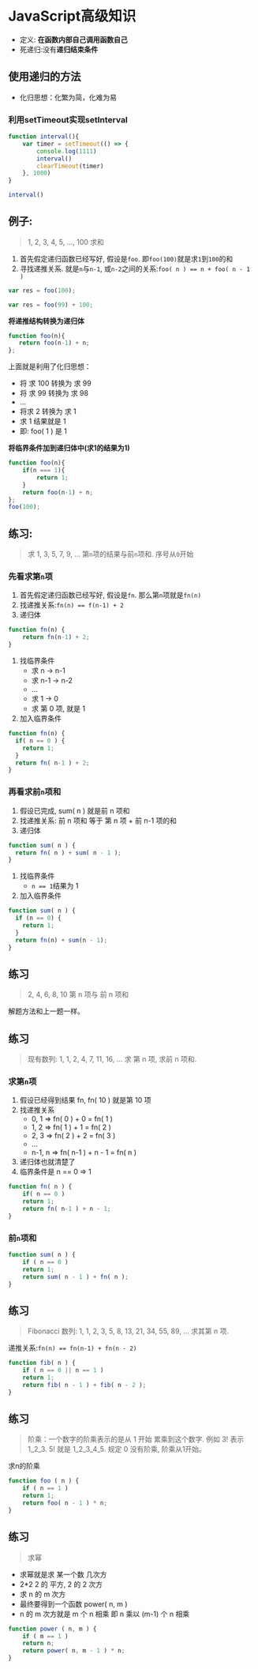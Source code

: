# JavaScript高级知识

* 定义: **在函数内部自己调用函数自己** 
* 死递归:没有**递归结束条件**  

## 使用递归的方法

* 化归思想：化繁为简，化难为易

### 利用setTimeout实现setInterval

```js
function interval(){
    var timer = setTimeout(() => {
        console.log(1111)
        interval()
        clearTimeout(timer)
    }, 1000)
}

interval()
```

## 例子:

> 1, 2, 3, 4, 5, ..., 100 求和

1. 首先假定递归函数已经写好, 假设是`foo`. 即`foo(100)`就是求`1`到`100`的和
2. 寻找递推关系. 就是`n`与`n-1`, 或`n-2`之间的关系:`foo( n ) == n + foo( n - 1 )`

```javascript
var res = foo(100);

var res = foo(99) + 100;
```

**将递推结构转换为递归体**

```javascript
function foo(n){
   return foo(n-1) + n;
};
```

上面就是利用了化归思想：

* 将 求 100 转换为 求 99
* 将 求 99 转换为 求 98
* ...
* 将求 2 转换为 求 1
* 求 1 结果就是 1
* 即: foo\( 1 \) 是 1

**将临界条件加到递归体中\(求1的结果为1\)**

```javascript
function foo(n){
    if(n === 1){
        return 1;
    }
    return foo(n-1) + n;
};
foo(100);
```

## 练习:

> 求 1, 3, 5, 7, 9, ... 第`n`项的结果与前`n`项和. 序号从`0`开始

### 先看求第`n`项

1. 首先假定递归函数已经写好, 假设是`fn`. 那么第`n`项就是`fn(n)`
2. 找递推关系:`fn(n) == f(n-1) + 2`
3. 递归体

```javascript
function fn(n) {
    return fn(n-1) + 2;
}
```

1. 找临界条件
   * 求 n -&gt; n-1
   * 求 n-1 -&gt; n-2
   * ...
   * 求 1 -&gt; 0
   * 求 第 0 项, 就是 1
2. 加入临界条件

```javascript
function fn(n) {
  if( n == 0 ) {
    return 1;
  }
  return fn( n-1 ) + 2;
}
```

### 再看求前`n`项和

1. 假设已完成, sum\( n \) 就是前 n 项和
2. 找递推关系: 前 n 项和 等于 第 n 项 + 前 n-1 项的和
3. 递归体

```javascript
function sum( n ) {
  return fn( n ) + sum( n - 1 );
}
```

1. 找临界条件
   * `n == 1`结果为 1
2. 加入临界条件

```javascript
function sum( n ) {
  if (n == 0) {
    return 1;
  }
  return fn(n) + sum(n - 1);
}
```

## 练习

> 2, 4, 6, 8, 10 第 n 项与 前 n 项和

解题方法和上一题一样。

## 练习

> 现有数列: 1, 1, 2, 4, 7, 11, 16, … 求 第 n 项, 求前 n 项和.

### 求第`n`项

1. 假设已经得到结果 fn, fn\( 10 \) 就是第 10 项
2. 找递推关系
   * 0, 1 =&gt; fn\( 0 \) + 0 = fn\( 1 \)
   * 1, 2 =&gt; fn\( 1 \) + 1 = fn\( 2 \)
   * 2, 3 =&gt; fn\( 2 \) + 2 = fn\( 3 \)
   * ...
   * n-1, n =&gt; fn\( n-1 \) + n - 1 = fn\( n \)
3. 递归体也就清楚了
4. 临界条件是 n == 0 =&gt; 1

```javascript
function fn( n ) {
    if( n == 0 ) 
    return 1;
    return fn( n-1 ) + n - 1;
}
```

### 前`n`项和

```javascript
function sum( n ) {
    if ( n == 0 ) 
    return 1;
    return sum( n - 1 ) + fn( n );
}
```

## 练习

> Fibonacci 数列: 1, 1, 2, 3, 5, 8, 13, 21, 34, 55, 89, … 求其第 n 项.

递推关系:`fn(n) == fn(n-1) + fn(n - 2)`

```javascript
function fib( n ) {
    if ( n == 0 || n == 1 ) 
    return 1;        
    return fib( n - 1 ) + fib( n - 2 );
}
```

## 练习

> 阶乘：一个数字的阶乘表示的是从 1 开始 累乘到这个数字. 例如 3! 表示 1\_2\_3. 5! 就是 1\_2\_3\_4\_5. 规定 0 没有阶乘, 阶乘从1开始。

求n的阶乘

```javascript
function foo ( n ) {
    if ( n == 1 ) 
    return 1;
    return foo( n - 1 ) * n;
}
```

## 练习

> 求幂

* 求幂就是求 某一个数 几次方
* 2\*2 2 的 平方, 2 的 2 次方
* 求 n 的 m 次方
* 最终要得到一个函数 power\( n, m \)
* n 的 m 次方就是 m 个 n 相乘 即 n 乘以 \(m-1\) 个 n 相乘

```javascript
function power ( n, m ) {
    if ( m == 1 ) 
    return n;
    return power( n, m - 1 ) * n;
}
```



